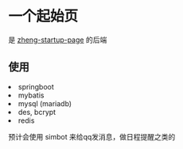 # 一个起始页

是 <a href="https://github.com/ChenzDNA/zheng-startup-page">zheng-startup-page</a> 的后端

## 使用

<li> springboot
<li> mybatis
<li> mysql (mariadb)
<li> des, bcrypt
<li> redis

预计会使用 simbot 来给qq发消息，做日程提醒之类的
